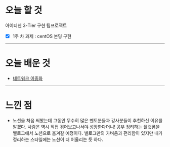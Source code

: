 # 오늘 할 것

아이티센 3-Tier 구현 팀프로젝트 
   - [x] 1주 차 과제 : centOS 본딩 구현 



---

# 오늘 배운 것

- [네트워크 이중화](https://www.notion.so/8c94c748584f4b23aab299dcf280f090)

---

# 느낀 점
- 노션을 처음 써봤는데 그동안 무수히 많은 멘토분들과 강사분들이 추천하신 이유를 알겠다. 사람은 역시 직접 겪어보고나서야 성장한다더니!
공부 정리하는 플랫폼을 벨로그에서 노션으로 옮겨갈 예정이다. 벨로그만의 가벼움과 편리함이 있지만 내가 정리하는 스타일에는 노션이 더 어울리는 듯 하다.